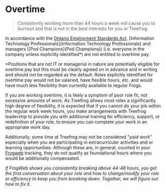 # Overtime

> Consistently working more than 44 hours a week will cause you to burnout and that is not in the best interests for you or Treefrog.

In accordance with the [Ontario Employment Standards Act](http://www.ontario.ca/laws/regulation/010285), [Information Technology Professionals](Information Technology Professionals) and managers ([Pod Champions](Pod Champions)) (i.e. everyone in the company unless explicitly identified*)  are not entitled to overtime pay.

*Positions that are not IT or managerial in nature are potentially eligible for overtime pay but this must be clearly agreed on in advance and in writing and should not be regarded as the default. Roles explicitly identified for overtime pay would not be salaried, have flexible hours, etc. and would have much less flexibility than currently available to regular Frogs.

If you are working overtime, it is likely a symptom of poor role fit, not excessive amounts of work. As Treefrog allows most roles a significantly high degree of flexibility, it is expected that if you cannot do your job within the regular work week hours, you make arrangements with Treefrog leadership to provide you with additional training for efficiency, support, or redefinition of your role, to ensure you can complete your work in an appropriate work day.

Additionally, some time at Treefrog may not be considered "paid work"  especially when you are participating in extracurricular activities and or learning opportunities. Although these are, in general, counted in your [Frogweb](manual/Frogweb) tracking, they do not qualify as foundational hours where you would be additionally compensated.

*If FrogWeb shows you consistently breaking above 44-48 hours, you get the first conversation about your role and how to change/modify your role or efficiency to keep you from breaking down. Together, we will figure out how to fix it.*

